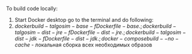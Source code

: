 To build code locally: 
1) Start Docker desktop
go to the terminal and do following:
2) $docker build -t algosim-base -f Dockerfile-base .;docker build -t algosim-dist-jre -f Dockerfile-dist-jre .;docker build -t algosim-dist-jdk -f Dockerfile-dist-jdk .;docker-compose build --no-cache$ - локальная сборка всех необходимых образов
